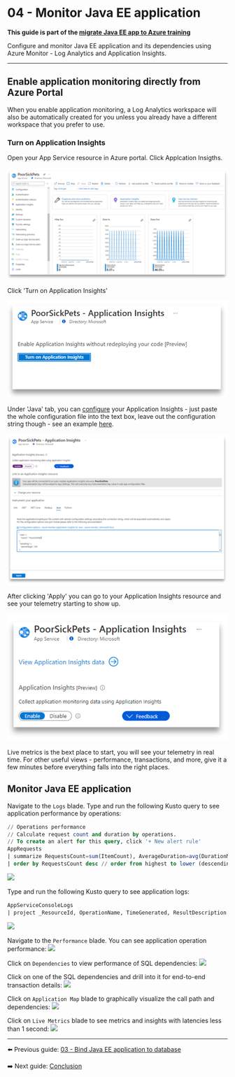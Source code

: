 # 04 - Monitor Java EE application

__This guide is part of the [migrate Java EE app to Azure training](../README.md)__

Configure and monitor Java EE application and its dependencies using
Azure Monitor - Log Analytics and Application Insights.

---

## Enable application monitoring directly from Azure Portal

When you enable application monitoring, a Log Analytics workspace will also be automatically created for you unless you already have a different workspace that you prefer to use.

### Turn on Application Insights

Open your App Service resource in Azure portal. Click Applcation Insigths.

![](./media/app-service-ai-menu-sh.png)

Click 'Turn on Application Insights'

![](./media/app-service-enable-ai-sh.png)


Under 'Java' tab, you can [configure](https://docs.microsoft.com/azure/azure-monitor/app/java-standalone-config) your Application Insights - just paste the whole configuration file into the text box, leave out the configuration string though - see an example [here](https://docs.microsoft.com/azure/azure-monitor/app/java-standalone-config#an-example).

![](./media/app-service-configure-ai-sh.png)

After clicking 'Apply' you can go to your Application Insights resource and see your telemetry starting to show up.

![](./media/app-service-view-ai-sh.png)

Live metrics is the bext place to start, you will see your telemetry in real time. For other useful views - performance, transactions, and more, give it a few minutes before everything falls into the right places.


## Monitor Java EE application

Navigate to the `Logs` blade. 
Type and run the following Kusto query to see application performance by operations:
```sql
// Operations performance 
// Calculate request count and duration by operations. 
// To create an alert for this query, click '+ New alert rule'
AppRequests
| summarize RequestsCount=sum(ItemCount), AverageDuration=avg(DurationMs), percentiles(DurationMs, 50, 95, 99) by OperationName, _ResourceId // you can replace 'OperationName' with another value to segment by a different property
| order by RequestsCount desc // order from highest to lower (descending)
```
![](./media/seattle-petstore-operation-performance-in-log-analytics.jpg)

Type and run the following Kusto query to see application logs:
```sql
AppServiceConsoleLogs
| project _ResourceId, OperationName, TimeGenerated, ResultDescription
```
![](./media/seattle-petstore-app-logs-in-log-analytics.jpg)

Navigate to the `Performance` blade. You can
see application operation performance:
![](./media/seattle-petstore-performance.jpg)

Click on `Dependencies` to view performance of SQL dependencies:
![](./media/seattle-petstore-sql-dependencies.jpg)

Click on one of the SQL dependencies and drill into it for end-to-end transaction details:
![](./media/seattle-petstore-end-to-end-transaction.jpg)

Click on `Application Map` blade to graphically visualize the call path and dependencies:
![](./media/seattle-petstore-application-map.jpg)

Click on `Live Metrics` blade to see metrics and insights with latencies less than 1 second:
![](./media/seattle-petstore-live-metrics.jpg)

---
  
⬅️ Previous guide:  [03 - Bind Java EE application to database](../step-03-bind-java-ee-app-to-database/README.md)

➡️ Next guide: [Conclusion](../step-99-conclusion/README.md)

